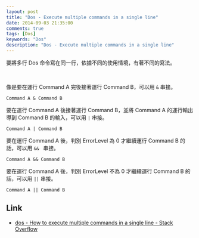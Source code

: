```yaml
---
layout: post
title: "Dos - Execute multiple commands in a single line"
date: 2014-09-03 21:35:00
comments: true
tags: [Dos]
keywords: "Dos"
description: "Dos - Execute multiple commands in a single line"
---
```


要將多行 Dos 命令寫在同一行，依據不同的使用情境，有著不同的寫法。  

<!-- More -->

<br/>

像是要在運行 Command A 完後接著運行 Command B，可以用 `&` 串接。  

    Command A & Command B


要在運行 Command A 後接著運行 Command B，並將 Command A 的運行輸出導到 Command B 的輸入，可以用 `|` 串接。   

    Command A | Command B


要在運行 Command A 後，判別 ErrorLevel 為 0 才繼續運行 Command B 的話，可以用 `&& ` 串接。  

    Command A && Command B


要在運行 Command A 後，判別 ErrorLevel 不為 0 才繼續運行 Command B 的話，可以用 `||` 串接。

    Command A || Command B


Link
----
* [dos - How to execute multiple commands in a single line - Stack Overflow](http://stackoverflow.com/questions/13719174/how-to-execute-multiple-commands-in-a-single-line)
